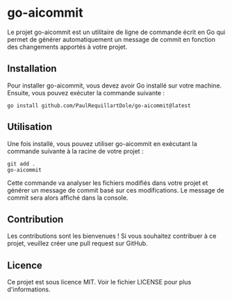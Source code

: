 # go-aicommit

Le projet go-aicommit est un utilitaire de ligne de commande écrit en Go qui permet de générer automatiquement un message de commit en fonction des changements apportés à votre projet.

## Installation

Pour installer go-aicommit, vous devez avoir Go installé sur votre machine. Ensuite, vous pouvez exécuter la commande suivante :

```shell
go install github.com/PaulRequillartDole/go-aicommit@latest
```

## Utilisation

Une fois installé, vous pouvez utiliser go-aicommit en exécutant la commande suivante à la racine de votre projet :

```shell
git add .
go-aicommit
```

Cette commande va analyser les fichiers modifiés dans votre projet et générer un message de commit basé sur ces modifications. Le message de commit sera alors affiché dans la console.

## Contribution

Les contributions sont les bienvenues ! Si vous souhaitez contribuer à ce projet, veuillez créer une pull request sur GitHub.

## Licence

Ce projet est sous licence MIT. Voir le fichier LICENSE pour plus d'informations.


